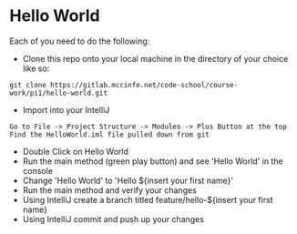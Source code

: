 # Hello World

Each of you need to do the following:
* Clone this repo onto your local machine in the directory of your choice like so:
```
git clone https://gitlab.mccinfo.net/code-school/course-work/pi1/hello-world.git
```
* Import into your IntelliJ
```
Go to File -> Project Structure -> Modules -> Plus Button at the top
Find the HelloWorld.iml file pulled down from git
```
* Double Click on Hello World
* Run the main method (green play button) and see 'Hello World' in the console
* Change 'Hello World' to 'Hello ${insert your first name}'
* Run the main method and verify your changes
* Using IntelliJ create a branch titled feature/hello-${insert your first name}
* Using IntelliJ commit and push up your changes
